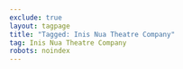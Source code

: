 ```yaml
---
exclude: true
layout: tagpage
title: "Tagged: Inis Nua Theatre Company"
tag: Inis Nua Theatre Company
robots: noindex
---
```

